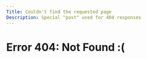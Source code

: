 ```yaml
---
Title: Couldn't find the requested page
Description: Special "post" used for 404 responses
---
```

# Error 404: Not Found :(
